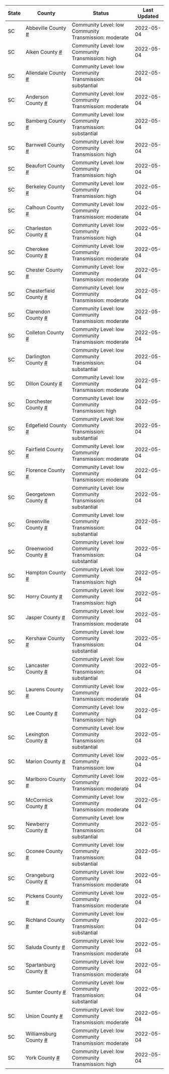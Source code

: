 State | County | Status | Last Updated
--- | --- | --- | --- 
SC | Abbeville County <a href="#abbeville_county">#</a> | <a name="abbeville_county"></a>Community Level: low<br/>Community Transmission: moderate | 2022-05-04
SC | Aiken County <a href="#aiken_county">#</a> | <a name="aiken_county"></a>Community Level: low<br/>Community Transmission: high | 2022-05-04
SC | Allendale County <a href="#allendale_county">#</a> | <a name="allendale_county"></a>Community Level: low<br/>Community Transmission: substantial | 2022-05-04
SC | Anderson County <a href="#anderson_county">#</a> | <a name="anderson_county"></a>Community Level: low<br/>Community Transmission: moderate | 2022-05-04
SC | Bamberg County <a href="#bamberg_county">#</a> | <a name="bamberg_county"></a>Community Level: low<br/>Community Transmission: substantial | 2022-05-04
SC | Barnwell County <a href="#barnwell_county">#</a> | <a name="barnwell_county"></a>Community Level: low<br/>Community Transmission: high | 2022-05-04
SC | Beaufort County <a href="#beaufort_county">#</a> | <a name="beaufort_county"></a>Community Level: low<br/>Community Transmission: high | 2022-05-04
SC | Berkeley County <a href="#berkeley_county">#</a> | <a name="berkeley_county"></a>Community Level: low<br/>Community Transmission: high | 2022-05-04
SC | Calhoun County <a href="#calhoun_county">#</a> | <a name="calhoun_county"></a>Community Level: low<br/>Community Transmission: moderate | 2022-05-04
SC | Charleston County <a href="#charleston_county">#</a> | <a name="charleston_county"></a>Community Level: low<br/>Community Transmission: high | 2022-05-04
SC | Cherokee County <a href="#cherokee_county">#</a> | <a name="cherokee_county"></a>Community Level: low<br/>Community Transmission: moderate | 2022-05-04
SC | Chester County <a href="#chester_county">#</a> | <a name="chester_county"></a>Community Level: low<br/>Community Transmission: moderate | 2022-05-04
SC | Chesterfield County <a href="#chesterfield_county">#</a> | <a name="chesterfield_county"></a>Community Level: low<br/>Community Transmission: moderate | 2022-05-04
SC | Clarendon County <a href="#clarendon_county">#</a> | <a name="clarendon_county"></a>Community Level: low<br/>Community Transmission: moderate | 2022-05-04
SC | Colleton County <a href="#colleton_county">#</a> | <a name="colleton_county"></a>Community Level: low<br/>Community Transmission: moderate | 2022-05-04
SC | Darlington County <a href="#darlington_county">#</a> | <a name="darlington_county"></a>Community Level: low<br/>Community Transmission: substantial | 2022-05-04
SC | Dillon County <a href="#dillon_county">#</a> | <a name="dillon_county"></a>Community Level: low<br/>Community Transmission: moderate | 2022-05-04
SC | Dorchester County <a href="#dorchester_county">#</a> | <a name="dorchester_county"></a>Community Level: low<br/>Community Transmission: high | 2022-05-04
SC | Edgefield County <a href="#edgefield_county">#</a> | <a name="edgefield_county"></a>Community Level: low<br/>Community Transmission: substantial | 2022-05-04
SC | Fairfield County <a href="#fairfield_county">#</a> | <a name="fairfield_county"></a>Community Level: low<br/>Community Transmission: moderate | 2022-05-04
SC | Florence County <a href="#florence_county">#</a> | <a name="florence_county"></a>Community Level: low<br/>Community Transmission: moderate | 2022-05-04
SC | Georgetown County <a href="#georgetown_county">#</a> | <a name="georgetown_county"></a>Community Level: low<br/>Community Transmission: substantial | 2022-05-04
SC | Greenville County <a href="#greenville_county">#</a> | <a name="greenville_county"></a>Community Level: low<br/>Community Transmission: substantial | 2022-05-04
SC | Greenwood County <a href="#greenwood_county">#</a> | <a name="greenwood_county"></a>Community Level: low<br/>Community Transmission: substantial | 2022-05-04
SC | Hampton County <a href="#hampton_county">#</a> | <a name="hampton_county"></a>Community Level: low<br/>Community Transmission: high | 2022-05-04
SC | Horry County <a href="#horry_county">#</a> | <a name="horry_county"></a>Community Level: low<br/>Community Transmission: high | 2022-05-04
SC | Jasper County <a href="#jasper_county">#</a> | <a name="jasper_county"></a>Community Level: low<br/>Community Transmission: moderate | 2022-05-04
SC | Kershaw County <a href="#kershaw_county">#</a> | <a name="kershaw_county"></a>Community Level: low<br/>Community Transmission: substantial | 2022-05-04
SC | Lancaster County <a href="#lancaster_county">#</a> | <a name="lancaster_county"></a>Community Level: low<br/>Community Transmission: substantial | 2022-05-04
SC | Laurens County <a href="#laurens_county">#</a> | <a name="laurens_county"></a>Community Level: low<br/>Community Transmission: moderate | 2022-05-04
SC | Lee County <a href="#lee_county">#</a> | <a name="lee_county"></a>Community Level: low<br/>Community Transmission: high | 2022-05-04
SC | Lexington County <a href="#lexington_county">#</a> | <a name="lexington_county"></a>Community Level: low<br/>Community Transmission: substantial | 2022-05-04
SC | Marion County <a href="#marion_county">#</a> | <a name="marion_county"></a>Community Level: low<br/>Community Transmission: low | 2022-05-04
SC | Marlboro County <a href="#marlboro_county">#</a> | <a name="marlboro_county"></a>Community Level: low<br/>Community Transmission: moderate | 2022-05-04
SC | McCormick County <a href="#mccormick_county">#</a> | <a name="mccormick_county"></a>Community Level: low<br/>Community Transmission: moderate | 2022-05-04
SC | Newberry County <a href="#newberry_county">#</a> | <a name="newberry_county"></a>Community Level: low<br/>Community Transmission: substantial | 2022-05-04
SC | Oconee County <a href="#oconee_county">#</a> | <a name="oconee_county"></a>Community Level: low<br/>Community Transmission: substantial | 2022-05-04
SC | Orangeburg County <a href="#orangeburg_county">#</a> | <a name="orangeburg_county"></a>Community Level: low<br/>Community Transmission: moderate | 2022-05-04
SC | Pickens County <a href="#pickens_county">#</a> | <a name="pickens_county"></a>Community Level: low<br/>Community Transmission: moderate | 2022-05-04
SC | Richland County <a href="#richland_county">#</a> | <a name="richland_county"></a>Community Level: low<br/>Community Transmission: substantial | 2022-05-04
SC | Saluda County <a href="#saluda_county">#</a> | <a name="saluda_county"></a>Community Level: low<br/>Community Transmission: moderate | 2022-05-04
SC | Spartanburg County <a href="#spartanburg_county">#</a> | <a name="spartanburg_county"></a>Community Level: low<br/>Community Transmission: moderate | 2022-05-04
SC | Sumter County <a href="#sumter_county">#</a> | <a name="sumter_county"></a>Community Level: low<br/>Community Transmission: substantial | 2022-05-04
SC | Union County <a href="#union_county">#</a> | <a name="union_county"></a>Community Level: low<br/>Community Transmission: moderate | 2022-05-04
SC | Williamsburg County <a href="#williamsburg_county">#</a> | <a name="williamsburg_county"></a>Community Level: low<br/>Community Transmission: moderate | 2022-05-04
SC | York County <a href="#york_county">#</a> | <a name="york_county"></a>Community Level: low<br/>Community Transmission: high | 2022-05-04

